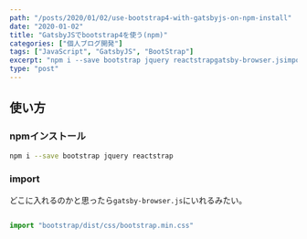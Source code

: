```yaml
---
path: "/posts/2020/01/02/use-bootstrap4-with-gatsbyjs-on-npm-install"
date: "2020-01-02"
title: "GatsbyJSでbootstrap4を使う(npm)"
categories: ["個人ブログ開発"]
tags: ["JavaScript", "GatsbyJS", "BootStrap"]
excerpt: "npm i --save bootstrap jquery reactstrapgatsby-browser.jsimport \"bootstrap/dist/css/bootstrap.min...."
type: "post"
---
```


## 使い方


### npmインストール


```bash
npm i --save bootstrap jquery reactstrap
```

### import

どこに入れるのかと思ったら`gatsby-browser.js`にいれるみたい。


```js:title=gatsby-browser.js

import "bootstrap/dist/css/bootstrap.min.css"

```